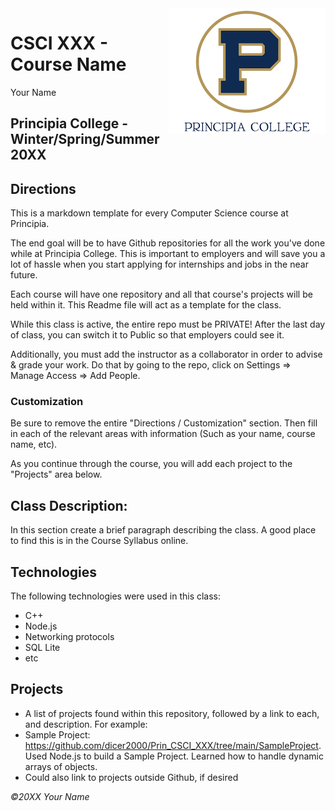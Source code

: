 <img src="assets/logo.png" align="right" />

# CSCI XXX - Course Name
Your Name

Principia College - Winter/Spring/Summer 20XX
---
## Directions
This is a markdown template for every Computer Science course at Principia.

The end goal will be to have Github repositories for all the work you've done while at Principia College.  This is important to employers and will save you a lot of hassle when you start applying for internships and jobs in the near future.

Each course will have one repository and all that course's projects will be held within it.  This Readme file will act as a template for the class.

While this class is active, the entire repo must be PRIVATE!  After the last day of class, you can switch it to Public so that employers could see it.

Additionally, you must add the instructor as a collaborator in order to advise & grade your work.  Do that by going to the repo, click on Settings => Manage Access => Add People.

### Customization
Be sure to remove the entire "Directions / Customization" section.  Then fill in each of the relevant areas with information (Such as your name, course name, etc).

As you continue through the course, you will add each project to the "Projects" area below.

## Class Description:
In this section create a brief paragraph describing the class.  A good place to find this is in the Course Syllabus online.

## Technologies
The following technologies were used in this class:
- C++
- Node.js
- Networking protocols
- SQL Lite
- etc

## Projects

- A list of projects found within this repository, followed by a link to each, and description. For example:
- Sample Project: https://github.com/dicer2000/Prin_CSCI_XXX/tree/main/SampleProject.
  Used Node.js to build a Sample Project.  Learned how to handle dynamic arrays of objects.
- Could also link to projects outside Github, if desired



*©20XX Your Name*